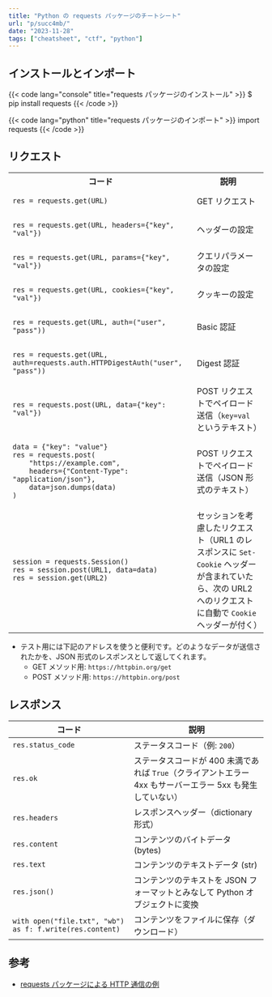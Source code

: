 ```yaml
---
title: "Python の requests パッケージのチートシート"
url: "p/succ4mb/"
date: "2023-11-28"
tags: ["cheatsheet", "ctf", "python"]
---
```


インストールとインポート
----

{{< code lang="console" title="requests パッケージのインストール" >}}
$ pip install requests
{{< /code >}}

{{< code lang="python" title="requests パッケージのインポート" >}}
import requests
{{< /code >}}


リクエスト
----

<table>
  <tr><th>コード</th><th>説明</th></tr>
  <tr>
    <td><pre><code>res = requests.get(URL)</code></pre></td>
    <td>GET リクエスト</td>
  </tr>
  <tr>
    <td><pre><code>res = requests.get(URL, headers={"key", "val"})</code></pre></td>
    <td>ヘッダーの設定</td>
  </tr>
  <tr>
    <td><pre><code>res = requests.get(URL, params={"key", "val"})</code></pre></td>
    <td>クエリパラメータの設定</td>
  </tr>
  <tr>
    <td><pre><code>res = requests.get(URL, cookies={"key", "val"})</code></pre></td>
    <td>クッキーの設定</td>
  </tr>
  <tr>
    <td><pre><code>res = requests.get(URL, auth=("user", "pass"))</code></pre></td>
    <td>Basic 認証</td>
  </tr>
  <tr>
    <td><pre><code>res = requests.get(URL, auth=requests.auth.HTTPDigestAuth("user", "pass"))</code></pre></td>
    <td>Digest 認証</td>
  </tr>
  <tr>
    <td><pre><code>res = requests.post(URL, data={"key": "val"})</code></pre></td>
    <td>POST リクエストでペイロード送信（<code>key=val</code> というテキスト）</td>
  </tr>
  <tr>
    <td><pre><code>data = {"key": "value"}
res = requests.post(
    "https://example.com",
    headers={"Content-Type": "application/json"},
    data=json.dumps(data)
)</code></pre></td>
    <td>POST リクエストでペイロード送信（JSON 形式のテキスト）</td>
  </tr>
  <tr>
    <td><pre><code>session = requests.Session()
res = session.post(URL1, data=data)
res = session.get(URL2)
</code></pre></td>
    <td>セッションを考慮したリクエスト（URL1 のレスポンスに <code>Set-Cookie</code> ヘッダーが含まれていたら、次の URL2 へのリクエストに自動で <code>Cookie</code> ヘッダーが付く）</td>
  </tr>
</table>

- テスト用には下記のアドレスを使うと便利です。どのようなデータが送信されたかを、JSON 形式のレスポンスとして返してくれます。
  - GET メソッド用: `https://httpbin.org/get`
  - POST メソッド用: `https://httpbin.org/post`


レスポンス
----

| コード | 説明 |
| ---- | ---- |
| `res.status_code` | ステータスコード（例: `200`） |
| `res.ok` | ステータスコードが 400 未満であれば `True`（クライアントエラー 4xx もサーバーエラー 5xx も発生していない）|
| `res.headers` | レスポンスヘッダー（dictionary 形式） |
| `res.content` | コンテンツのバイトデータ (bytes) |
| `res.text` | コンテンツのテキストデータ (str) |
| `res.json()` | コンテンツのテキストを JSON フォーマットとみなして Python オブジェクトに変換 |
| `with open("file.txt", "wb") as f: f.write(res.content)` | コンテンツをファイルに保存（ダウンロード） |


参考
----

- [requests パッケージによる HTTP 通信の例](/p/r7q8q7o/)

